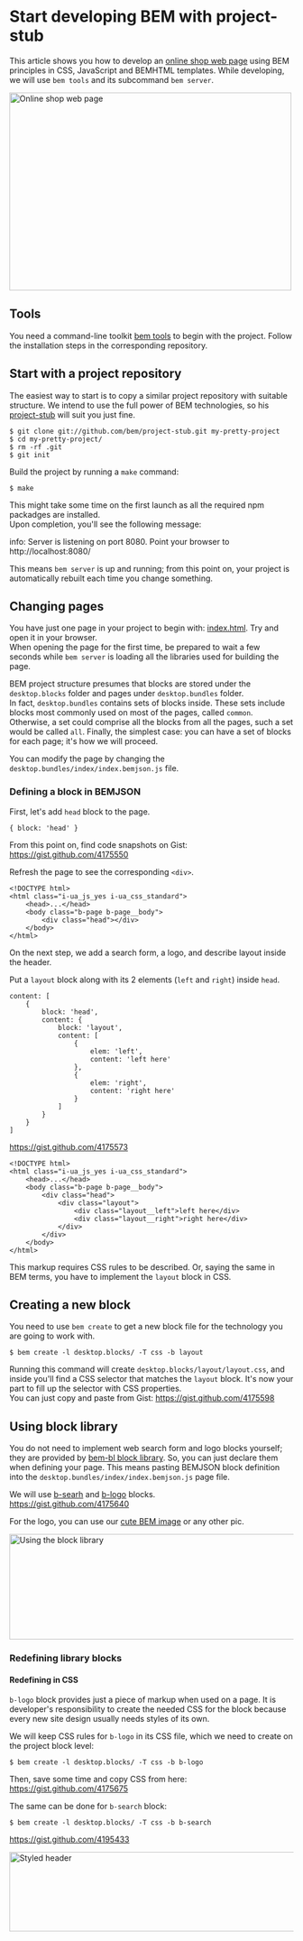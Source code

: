 # Start developing BEM with project-stub

This article shows you how to develop an [online shop
web page](http://toivonen.github.com/online-shop-dummy/desktop.bundles/index/index.html)
using BEM principles in CSS, JavaScript and BEMHTML templates. While developing, we will use `bem
tools` and its subcommand `bem server`.

<img
src="http://img-fotki.yandex.ru/get/6505/14441195.26/0_6f0b2_557ef428_L.jpg"
width="500" height="351" title="Online shop web page" alt="Online shop web page"
border="0"/>

## Tools
You need a command-line toolkit [bem tools](https://github.com/bem/bem-tools) to begin with the project.
Follow the installation steps in the corresponding repository.

## Start with a project repository
The easiest way to start is to copy a similar project repository with suitable structure.
We intend to use the full power of BEM technologies, so his [project-stub](https://github.com/bem/project-stub)
will suit you just fine.

    $ git clone git://github.com/bem/project-stub.git my-pretty-project
    $ cd my-pretty-project/
    $ rm -rf .git
    $ git init

Build the project by running a `make` command:

    $ make

This might take some time on the first launch as all the required npm
packadges are installed.<br/>
Upon completion, you'll see the following message:

   info: Server is listening on port 8080. Point your browser to http://localhost:8080/

This means `bem server` is up and running; from this point on, your project is automatically rebuilt
each time you change something.

## Changing pages
You have just one page in your project to begin with:
[index.html](http://localhost:8080/desktop.bundles/index/index.html). Try and open it in your browser.<br/>
When opening the page for the first time, be prepared to wait a few seconds while `bem
server` is loading all the libraries used for building the page.

BEM project structure presumes that blocks are stored under the `desktop.blocks` folder and
pages under `desktop.bundles` folder.<br/>
In fact, `desktop.bundles` contains sets of blocks inside. These sets include
blocks most commonly used on most of the pages, called `common`. Otherwise, a set could comprise
all the blocks from all the pages, such a set would be called `all`. Finally, the simplest case:
you can have a set of blocks for each page; it's how we will proceed.

You can modify the page by changing the `desktop.bundles/index/index.bemjson.js` file.

### Defining a block in BEMJSON
First, let's add `head` block to the page.

    { block: 'head' }

From this point on, find code snapshots on Gist: https://gist.github.com/4175550

Refresh the page to see the corresponding `<div>`.

    <!DOCTYPE html>
    <html class="i-ua_js_yes i-ua_css_standard">
        <head>...</head>
        <body class="b-page b-page__body">
            <div class="head"></div>
        </body>
    </html>

On the next step, we add a search form, a logo, and describe layout inside the header.

Put a `layout` block along with its 2 elements (`left` and `right`) inside `head`.

    content: [
        {
            block: 'head',
            content: {
                block: 'layout',
                content: [
                    {
                        elem: 'left',
                        content: 'left here'
                    },
                    {
                        elem: 'right',
                        content: 'right here'
                    }
                ]
            }
        }
    ]

https://gist.github.com/4175573

    <!DOCTYPE html>
    <html class="i-ua_js_yes i-ua_css_standard">
        <head>...</head>
        <body class="b-page b-page__body">
            <div class="head">
                <div class="layout">
                    <div class="layout__left">left here</div>
                    <div class="layout__right">right here</div>
                </div>
            </div>
        </body>
    </html>

This markup requires CSS rules to be described.
Or, saying the same in BEM terms, you have to implement the `layout` block in CSS.

## Creating a new block
You need to use `bem create` to get a new block file for the technology
you are going to work with.

    $ bem create -l desktop.blocks/ -T css -b layout

Running this command will create `desktop.blocks/layout/layout.css`, and inside
you'll find a CSS selector that matches the `layout` block. It's now your part
to fill up the selector with CSS properties.<br/>
You can just copy and paste from Gist: https://gist.github.com/4175598

## Using block library
You do not need to implement web search form and logo blocks yourself; they are provided by [bem-bl block
library](https://gist.github.com/4175598). So, you can just declare them when
defining your page. This means pasting BEMJSON block definition into the 
`desktop.bundles/index/index.bemjson.js` page file.

We will use
[b-searh](http://bem.github.com/bem-bl/sets/common-desktop/b-search/b-search.en.html)
and
[b-logo](http://bem.github.com/bem-bl/sets/common-desktop/b-logo/b-logo.en.html)
blocks.<br/>
https://gist.github.com/4175640

For the logo, you can use our [cute BEM
image](http://toivonen.github.com/online-shop-dummy/desktop.blocks/b-logo/b-logo.png)
or any other pic.

<img
src="http://img-fotki.yandex.ru/get/4119/14441195.26/0_6f0b9_2d1d77a3_XL.jpg"
width="800" height="187" title="Using the block library"
alt="Using the block library" border="0"/>

### Redefining library blocks
#### Redefining in CSS
`b-logo` block provides just a piece of markup when used on a page. It is
developer's responsibility to create the needed CSS for the block because every new
site design usually needs styles of its own.

We will keep CSS rules for `b-logo` in its CSS file, which we need to create on
the project block level:

    $ bem create -l desktop.blocks/ -T css -b b-logo

Then, save some time and copy CSS from here: https://gist.github.com/4175675

The same can be done for `b-search` block:

    $ bem create -l desktop.blocks/ -T css -b b-search

https://gist.github.com/4195433

<img
src="http://img-fotki.yandex.ru/get/5708/14441195.26/0_6f0ba_bb628e4c_XL.jpg"
width="800" height="141" title="Styled header" alt="Styled header"
border="0"/>
